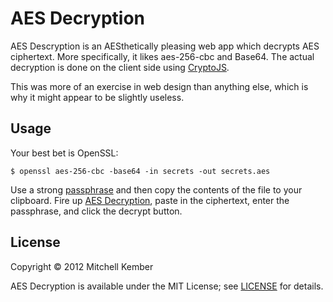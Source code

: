 # AES Decryption

AES Descryption is an AESthetically pleasing web app which decrypts AES ciphertext. More specifically, it likes aes-256-cbc and Base64. The actual decryption is done on the client side using [CryptoJS][].

This was more of an exercise in web design than anything else, which is why it might appear to be slightly useless.

[CryptoJS]: https://code.google.com/p/crypto-js/

## Usage

Your best bet is OpenSSL:

	$ openssl aes-256-cbc -base64 -in secrets -out secrets.aes

Use a strong [passphrase][pass] and then copy the contents of the file to your clipboard. Fire up [AES Decryption][aes], paste in the ciphertext, enter the passphrase, and click the decrypt button.

[pass]: http://passphra.se
[aes]: http://mitchellkember.com/aes/

## License

Copyright © 2012 Mitchell Kember

AES Decryption is available under the MIT License; see [LICENSE](LICENSE.md) for details.
